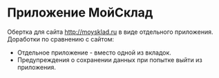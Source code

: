 # Приложение МойСклад
Обертка для сайта http://moysklad.ru в виде отдельного приложения.
Доработки по сравнению с сайтом:
- Отдельное приложение - вместо одной из вкладок. 
- Предупреждения о сохранении данных при попытке выйти из приложения.  